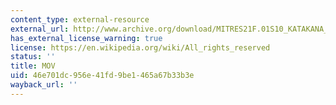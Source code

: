 ```yaml
---
content_type: external-resource
external_url: http://www.archive.org/download/MITRES21F.01S10_KATAKANA_EXERCISES/6a7.mov
has_external_license_warning: true
license: https://en.wikipedia.org/wiki/All_rights_reserved
status: ''
title: MOV
uid: 46e701dc-956e-41fd-9be1-465a67b33b3e
wayback_url: ''
---
```

